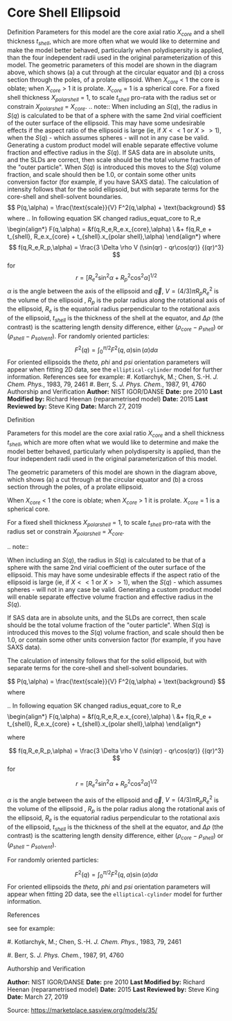 # Core Shell Ellipsoid

Definition Parameters for this model are the core axial ratio $X_{core}$ and a shell thickness $t_{shell}$, which are more often what we would like to determine and make the model better behaved, particularly when polydispersity is applied, than the four independent radii used in the original parameterization of this model. The geometric parameters of this model are shown in the diagram above, which shows (a) a cut through at the circular equator and (b) a cross section through the poles, of a prolate ellipsoid. When $X_{core}$ < 1 the core is oblate; when $X_{core}$ > 1 it is prolate. $X_{core}$ = 1 is a spherical core. For a fixed shell thickness $X_{polar shell}$ = 1, to scale $t_{shell}$ pro-rata with the radius set or constrain $X_{polar shell}$ = $X_{core}$. .. note:: When including an $S(q)$, the radius in $S(q)$ is calculated to be that of    a sphere with the same 2nd virial coefficient of the outer surface of the    ellipsoid. This may have some undesirable effects if the aspect ratio of the    ellipsoid is large (ie, if $X << 1$ or $X >> 1$), when the $S(q)$    - which assumes spheres - will not in any case be valid.  Generating a    custom product model will enable separate effective volume fraction and    effective radius in the $S(q)$. If SAS data are in absolute units, and the SLDs are correct, then scale should be the total volume fraction of the "outer particle". When $S(q)$ is introduced this moves to the $S(q)$ volume fraction, and scale should then be 1.0, or contain some other units conversion factor (for example, if you have SAXS data). The calculation of intensity follows that for the solid ellipsoid, but with separate terms for the core-shell and shell-solvent boundaries. $$  P(q,\alpha) = \frac{\text{scale}}{V} F^2(q,\alpha) + \text{background} $$ where .. In following equation SK changed radius\_equat\_core to R_e $$ $$ \begin{align*}     F(q,\alpha) = &f(q,R_e,R_e.x_{core},\alpha) \\     &+ f(q,R_e + t_{shell},          R_e.x_{core} + t_{shell}.x_{polar shell},\alpha)     \end{align*} where $$  f(q,R_e,R_p,\alpha) = \frac{3 \Delta \rho V (\sin(qr) - qr\cos(qr)} {(qr)^3} $$ for $$  r = \left[ R_e^2 \sin^2 \alpha + R_p^2 \cos^2 \alpha \right]^{1/2} $$ $\alpha$ is the angle between the axis of the ellipsoid and $\vec q$, $V = (4/3)\pi R_pR_e^2$ is the volume of the ellipsoid , $R_p$ is the polar radius along the rotational axis of the ellipsoid, $R_e$ is the equatorial radius perpendicular to the rotational axis of the ellipsoid, $t_{shell}$ is the thickness of the shell at the equator, and $\Delta \rho$ (the contrast) is the scattering length density difference, either $(\rho_{core} - \rho_{shell})$ or $(\rho_{shell} - \rho_{solvent})$. For randomly oriented particles: $$  F^2(q)=\int_{0}^{\pi/2}{F^2(q,\alpha)\sin(\alpha)d\alpha} $$ For oriented ellipsoids the *theta*, *phi* and *psi* orientation parameters will appear when fitting 2D data, see the `elliptical-cylinder` model for further information. References see for example: #.  Kotlarchyk, M.; Chen, S.-H. *J. Chem. Phys.*, 1983, 79, 2461 #.  Berr, S. *J. Phys. Chem.*, 1987, 91, 4760 Authorship and Verification **Author:** NIST IGOR/DANSE **Date:** pre 2010 **Last Modified by:** Richard Heenan (reparametrised model) **Date:** 2015 **Last Reviewed by:** Steve King **Date:** March 27, 2019

Definition

Parameters for this model are the core axial ratio $X_{core}$ and a shell thickness $t_{shell}$, which are more often what we would like to determine and make the model better behaved, particularly when polydispersity is applied, than the four independent radii used in the original parameterization of this model.

The geometric parameters of this model are shown in the diagram above, which shows (a) a cut through at the circular equator and (b) a cross section through the poles, of a prolate ellipsoid.

When $X_{core}$ < 1 the core is oblate; when $X_{core}$ > 1 it is prolate. $X_{core}$ = 1 is a spherical core.

For a fixed shell thickness $X_{polar shell}$ = 1, to scale $t_{shell}$ pro-rata with the radius set or constrain $X_{polar shell}$ = $X_{core}$.

.. note::

When including an $S(q)$, the radius in $S(q)$ is calculated to be that of    a sphere with the same 2nd virial coefficient of the outer surface of the    ellipsoid. This may have some undesirable effects if the aspect ratio of the    ellipsoid is large (ie, if $X << 1$ or $X >> 1$), when the $S(q)$    - which assumes spheres - will not in any case be valid.  Generating a    custom product model will enable separate effective volume fraction and    effective radius in the $S(q)$.

If SAS data are in absolute units, and the SLDs are correct, then scale should be the total volume fraction of the "outer particle". When $S(q)$ is introduced this moves to the $S(q)$ volume fraction, and scale should then be 1.0, or contain some other units conversion factor (for example, if you have SAXS data).

The calculation of intensity follows that for the solid ellipsoid, but with separate terms for the core-shell and shell-solvent boundaries.

$$  P(q,\alpha) = \frac{\text{scale}}{V} F^2(q,\alpha) + \text{background} $$ where

.. In following equation SK changed radius\_equat\_core to R_e $$ $$ \begin{align*}     F(q,\alpha) = &f(q,R_e,R_e.x_{core},\alpha) \\     &+ f(q,R_e + t_{shell},          R_e.x_{core} + t_{shell}.x_{polar shell},\alpha)     \end{align*}

where

$$  f(q,R_e,R_p,\alpha) = \frac{3 \Delta \rho V (\sin(qr) - qr\cos(qr)} {(qr)^3} $$ for

$$  r = \left[ R_e^2 \sin^2 \alpha + R_p^2 \cos^2 \alpha \right]^{1/2} $$

$\alpha$ is the angle between the axis of the ellipsoid and $\vec q$, $V = (4/3)\pi R_pR_e^2$ is the volume of the ellipsoid , $R_p$ is the polar radius along the rotational axis of the ellipsoid, $R_e$ is the equatorial radius perpendicular to the rotational axis of the ellipsoid, $t_{shell}$ is the thickness of the shell at the equator, and $\Delta \rho$ (the contrast) is the scattering length density difference, either $(\rho_{core} - \rho_{shell})$ or $(\rho_{shell} - \rho_{solvent})$.

For randomly oriented particles:

$$  F^2(q)=\int_{0}^{\pi/2}{F^2(q,\alpha)\sin(\alpha)d\alpha} $$ For oriented ellipsoids the *theta*, *phi* and *psi* orientation parameters will appear when fitting 2D data, see the `elliptical-cylinder` model for further information.

References

see for example:

#.  Kotlarchyk, M.; Chen, S.-H. *J. Chem. Phys.*, 1983, 79, 2461

#.  Berr, S. *J. Phys. Chem.*, 1987, 91, 4760

Authorship and Verification

**Author:** NIST IGOR/DANSE **Date:** pre 2010 **Last Modified by:** Richard Heenan (reparametrised model) **Date:** 2015 **Last Reviewed by:** Steve King **Date:** March 27, 2019

Source: https://marketplace.sasview.org/models/35/
